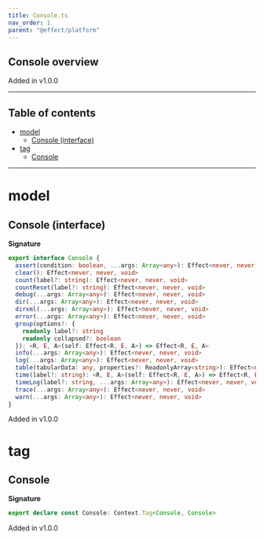 ```yaml
---
title: Console.ts
nav_order: 1
parent: "@effect/platform"
---
```


## Console overview

Added in v1.0.0

---

<h2 class="text-delta">Table of contents</h2>

- [model](#model)
  - [Console (interface)](#console-interface)
- [tag](#tag)
  - [Console](#console)

---

# model

## Console (interface)

**Signature**

```ts
export interface Console {
  assert(condition: boolean, ...args: Array<any>): Effect<never, never, void>
  clear(): Effect<never, never, void>
  count(label?: string): Effect<never, never, void>
  countReset(label?: string): Effect<never, never, void>
  debug(...args: Array<any>): Effect<never, never, void>
  dir(...args: Array<any>): Effect<never, never, void>
  dirxml(...args: Array<any>): Effect<never, never, void>
  error(...args: Array<any>): Effect<never, never, void>
  group(options?: {
    readonly label?: string
    readonly collapsed?: boolean
  }): <R, E, A>(self: Effect<R, E, A>) => Effect<R, E, A>
  info(...args: Array<any>): Effect<never, never, void>
  log(...args: Array<any>): Effect<never, never, void>
  table(tabularData: any, properties?: ReadonlyArray<string>): Effect<never, never, void>
  time(label?: string): <R, E, A>(self: Effect<R, E, A>) => Effect<R, E, A>
  timeLog(label?: string, ...args: Array<any>): Effect<never, never, void>
  trace(...args: Array<any>): Effect<never, never, void>
  warn(...args: Array<any>): Effect<never, never, void>
}
```

Added in v1.0.0

# tag

## Console

**Signature**

```ts
export declare const Console: Context.Tag<Console, Console>
```

Added in v1.0.0
